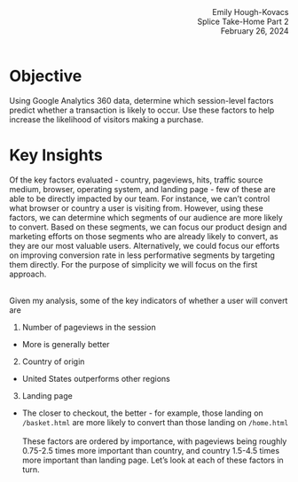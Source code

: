 <div style="text-align: right">
Emily Hough-Kovacs<br>
Splice Take-Home Part 2<br>
February 26, 2024<br><br>
</div>

# Objective
Using Google Analytics 360 data, determine which session-level factors predict whether a transaction is likely to occur. Use these factors to help increase the likelihood of visitors making a purchase.

# Key Insights
Of the key factors evaluated - country, pageviews, hits, traffic source medium, browser, operating system, and landing page - few of these are able to be directly impacted by our team. For instance, we can’t control what browser or country a user is visiting from. However, using these factors, we can determine which segments of our audience are more likely to convert. Based on these segments, we can focus our product design and marketing efforts on those segments who are already likely to convert, as they are our most valuable users. Alternatively, we could focus our efforts on improving conversion rate in less performative segments by targeting them directly. For the purpose of simplicity we will focus on the first approach.<br><br>

Given my analysis, some of the key indicators of whether a user will convert are
1. Number of pageviews in the session
  - More is generally better
2. Country of origin
  - United States outperforms other regions
3. Landing page
  - The closer to checkout, the better - for example, those landing on `/basket.html` are more likely to convert than those landing on `/home.html`
<br><br>
These factors are ordered by importance, with pageviews being roughly 0.75-2.5 times more important than country, and country 1.5-4.5 times more important than landing page. Let’s look at each of these factors in turn.

